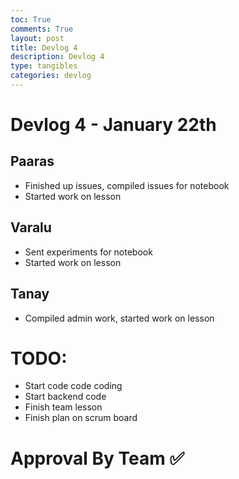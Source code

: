 ```yaml
---
toc: True
comments: True
layout: post
title: Devlog 4
description: Devlog 4
type: tangibles
categories: devlog
---
```



# Devlog 4 - January 22th 

## Paaras
- Finished up issues, compiled issues for notebook
- Started work on lesson

## Varalu
- Sent experiments for notebook
- Started work on lesson

## Tanay
- Compiled admin work, started work on lesson
  
# TODO:
- Start code code coding
- Start backend code
- Finish team lesson
- Finish plan on scrum board


# Approval By Team ✅



